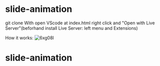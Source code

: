 # slide-animation

git clone
With open VScode at index.html right click and "Open with Live Server"(beforhand install Live Server: left menu and Extensions)

How it works:
![6xg08l](https://user-images.githubusercontent.com/111082113/196604658-a9470ba7-30b0-462c-a21e-b9f7bdb871d0.gif)
# slide-animation

